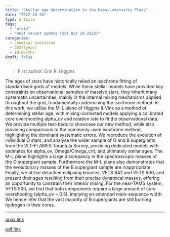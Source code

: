 ```yaml
---
title: "Stellar age determination in the Mass-Luminosity Plane"
date: "2022-10-24"
type: article
tags:
  - "arxiv"
  - "most recent update (Sat Oct 29 2022)"
categories:
  - chemical evolution
  - 2022(year)
  - 10(month)
draft: false
---
```


> First author: Erin R. Higgins

 The ages of stars have historically relied on isochrone fitting of
standardised grids of models. While these stellar models have provided key
constraints on observational samples of massive stars, they inherit many
systematic uncertainties, mainly in the internal mixing mechanisms applied
throughout the grid, fundamentally undermining the isochrone method. In this
work, we utilise the M-L plane of Higgins & Vink as a method of determining
stellar age, with mixing-corrected models applying a calibrated core
overshooting alpha_ov and rotation rate to fit the observational data. We
provide multiple test-beds to showcase our new method, while also providing
comparisons to the commonly-used isochrone method, highlighting the dominant
systematic errors. We reproduce the evolution of individual O stars, and
analyse the wider sample of O and B supergiants from the VLT-FLAMES Tarantula
Survey, providing dedicated models with estimates for alpha_ov,
Omega/Omega_crit, and ultimately stellar ages. The M-L plane highlights a large
discrepancy in the spectroscopic masses of the O supergiant sample. Furthermore
the M-L plane also demonstrates that the evolutionary masses of the B
supergiant sample are inappropriate. Finally, we utilise detached eclipsing
binaries, VFTS 642 and VFTS 500, and present their ages resulting from their
precise dynamical masses, offering an opportunity to constrain their interior
mixing. For the near-TAMS system, VFTS 500, we find that both components
require a large amount of core overshooting (alpha_ov ~ 0.5), implying an
extended main-sequence width. We hence infer that the vast majority of B
supergiants are still burning hydrogen in their cores.

---
[arxiv link](http://arxiv.org/abs/2210.13480v1)

[pdf link](http://arxiv.org/pdf/2210.13480v1)